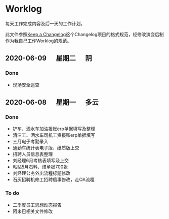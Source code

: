 # Worklog
每天工作完成内容及后一天的工作计划。

此文件参照[Keep a Changelog](https://keepachangelog.com/en/1.0.0/)这个Changelog项目的格式规范，经修改演变后制作为我自己工作Worklog的规范。

## 2020-06-09&nbsp;&nbsp;&nbsp;&nbsp;&nbsp;&nbsp;星期二&nbsp;&nbsp;&nbsp;&nbsp;&nbsp;&nbsp;阴

### Done
- 现场安全巡查

## 2020-06-08&nbsp;&nbsp;&nbsp;&nbsp;&nbsp;&nbsp;星期一&nbsp;&nbsp;&nbsp;&nbsp;&nbsp;&nbsp;多云

### Done
- 铲车、洒水车加油报账erp单据填写及整理
- 清洁工、洒水车司机工资报账erp单据填写
- 三月电子考勤录入
- 通勤车统计表电子版、纸质版上交
- 招聘人员信息表整理
- 刘经理6月考核表填写及上交
- 粘贴5月石料、煤单据700张
- 刘经理公务外出流程标题修改
- 石灰招聘机修工招聘启事修改，走OA流程

### To do
- 二季度员工思想动态报告
- 阿米巴相关文件修改